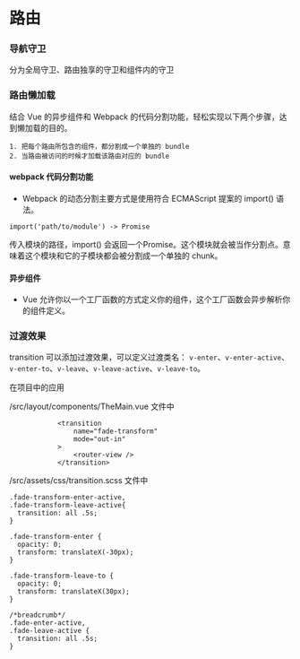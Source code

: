 # 路由
### 导航守卫
分为全局守卫、路由独享的守卫和组件内的守卫

### 路由懒加载
结合 Vue 的异步组件和 Webpack 的代码分割功能，轻松实现以下两个步骤，达到懒加载的目的。
```
1. 把每个路由所包含的组件，都分割成一个单独的 bundle
2. 当路由被访问的时候才加载该路由对应的 bundle
```

#### webpack 代码分割功能
- Webpack 的动态分割主要方式是使用符合 ECMAScript 提案的 import() 语法。
```
import('path/to/module') -> Promise
```
传入模块的路径，import() 会返回一个Promise。这个模块就会被当作分割点。意味着这个模块和它的子模块都会被分割成一个单独的 chunk。

#### 异步组件
- Vue 允许你以一个工厂函数的方式定义你的组件，这个工厂函数会异步解析你的组件定义。

### 过渡效果
transition 可以添加过渡效果，可以定义过渡类名：
`v-enter`、`v-enter-active`、`v-enter-to`、`v-leave`、`v-leave-active`、`v-leave-to`。

在项目中的应用

/src/layout/components/TheMain.vue 文件中
```
            <transition
                name="fade-transform"
                mode="out-in"
            >
                <router-view />
            </transition>
```

/src/assets/css/transition.scss 文件中
```
.fade-transform-enter-active,
.fade-transform-leave-active{
  transition: all .5s;
}

.fade-transform-enter {
  opacity: 0;
  transform: translateX(-30px);
}

.fade-transform-leave-to {
  opacity: 0;
  transform: translateX(30px);
}

/*breadcrumb*/
.fade-enter-active,
.fade-leave-active {
  transition: all .5s;
}

```